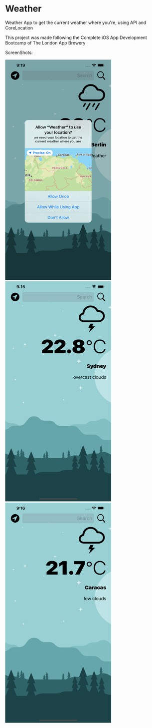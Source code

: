 # Weather 
Weather App to get the current weather where you're, using API and CoreLocation


This project was made following the Complete iOS App Development Bootcamp of The London App Brewery

ScreenShots:

<img src="https://github.com/adriancysvillegast/weather/blob/114193800f6e4d39ad416d9b0fa99fe11fa842c3/Documents/Simulator%20Screen%20Shot%20-%20iPhone%2013%20Pro%20Max%20-%202022-02-02%20at%2021.19.02.png?raw=true" width="340" height="706" />

<img src="https://github.com/adriancysvillegast/weather/blob/114193800f6e4d39ad416d9b0fa99fe11fa842c3/Documents/Simulator%20Screen%20Shot%20-%20iPhone%2013%20Pro%20Max%20-%202022-02-02%20at%2021.15.45.png?raw=true" width="340" height="706" />

<img src="https://github.com/adriancysvillegast/weather/blob/114193800f6e4d39ad416d9b0fa99fe11fa842c3/Documents/Simulator%20Screen%20Shot%20-%20iPhone%2013%20Pro%20Max%20-%202022-02-02%20at%2021.16.13.png?raw=true" width="340" height="706" />

